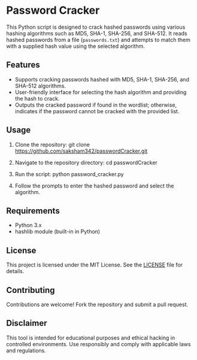 # Password Cracker

This Python script is designed to crack hashed passwords using various hashing algorithms such as MD5, SHA-1, SHA-256, and SHA-512. It reads hashed passwords from a file (`passwords.txt`) and attempts to match them with a supplied hash value using the selected algorithm.

## Features

- Supports cracking passwords hashed with MD5, SHA-1, SHA-256, and SHA-512 algorithms.
- User-friendly interface for selecting the hash algorithm and providing the hash to crack.
- Outputs the cracked password if found in the wordlist; otherwise, indicates if the password cannot be cracked with the provided list.

## Usage

1. Clone the repository:
git clone https://github.com/saksham342/passwordCracker.git

2. Navigate to the repository directory:
cd passwordCracker

3. Run the script:
python password_cracker.py

4. Follow the prompts to enter the hashed password and select the algorithm.

## Requirements

- Python 3.x
- hashlib module (built-in in Python)

## License

This project is licensed under the MIT License. See the [LICENSE](./LICENSE) file for details.

## Contributing

Contributions are welcome! Fork the repository and submit a pull request.

## Disclaimer

This tool is intended for educational purposes and ethical hacking in controlled environments. Use responsibly and comply with applicable laws and regulations.
